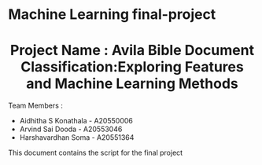 # Machine Learning final-project

 <h1 align="center">Project Name :  
 Avila Bible Document Classification:Exploring Features and Machine Learning Methods</h1>

Team Members : 
  - Aidhitha S Konathala - A20550006
  - Arvind Sai Dooda     - A20553046
  - Harshavardhan Soma   - A20551364


This document contains the script for the final project
